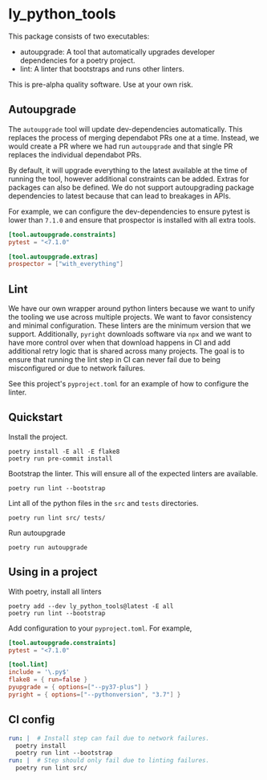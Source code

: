 # ly_python_tools

This package consists of two executables:

- autoupgrade: A tool that automatically upgrades developer dependencies for a poetry project.
- lint: A linter that bootstraps and runs other linters.

This is pre-alpha quality software. Use at your own risk.

## Autoupgrade

The `autoupgrade` tool will update dev-dependencies automatically. This replaces
the process of merging dependabot PRs one at a time. Instead, we would create a
PR where we had run `autoupgrade` and that single PR replaces the individual
dependabot PRs.

By default, it will upgrade everything to the latest available at the time of
running the tool, however additional constraints can be added. Extras for
packages can also be defined. We do not support autoupgrading package
dependencies to latest because that can lead to breakages in APIs.

For example, we can configure the dev-dependencies to ensure pytest is lower
than `7.1.0` and ensure that prospector is installed with all extra tools.

```toml
[tool.autoupgrade.constraints]
pytest = "<7.1.0"

[tool.autoupgrade.extras]
prospector = ["with_everything"]
```

## Lint

We have our own wrapper around python linters because we want to unify the
tooling we use across multiple projects. We want to favor consistency and
minimal configuration. These linters are the minimum version that we support.
Additionally, `pyright` downloads software via `npx` and we want to have more
control over when that download happens in CI and add additional retry logic
that is shared across many projects. The goal is to ensure that running the lint
step in CI can never fail due to being misconfigured or due to network failures.

See this project's `pyproject.toml` for an example of how to configure the
linter.

## Quickstart

Install the project.

```
poetry install -E all -E flake8
poetry run pre-commit install
```

Bootstrap the linter. This will ensure all of the expected linters are
available.

```
poetry run lint --bootstrap
```

Lint all of the python files in the `src` and `tests` directories.

```
poetry run lint src/ tests/
```

Run autoupgrade

```
poetry run autoupgrade
```

## Using in a project

With poetry, install all linters

```
poetry add --dev ly_python_tools@latest -E all
poetry run lint --bootstrap
```

Add configuration to your `pyproject.toml`. For example,

```toml
[tool.autoupgrade.constraints]
pytest = "<7.1.0"

[tool.lint]
include = '\.py$'
flake8 = { run=false }
pyupgrade = { options=["--py37-plus"] }
pyright = { options=["--pythonversion", "3.7"] }
```

## CI config

```yaml
run: |  # Install step can fail due to network failures.
  poetry install
  poetry run lint --bootstrap
run: |  # Step should only fail due to linting failures.
  poetry run lint src/
```
